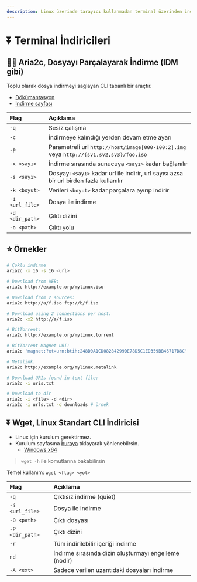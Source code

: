 ```yaml
---
description: Linux üzerinde tarayıcı kullanmadan terminal üzerinden indirmek
---
```


# ⏬ Terminal İndiricileri

## 👨‍💼 Aria2c, Dosyayı Parçalayarak İndirme \(IDM gibi\)

Toplu olarak dosya indirmeyi sağlayan CLI tabanlı bir araçtır.

* [Dökümantasyon](https://aria2.github.io/manual/en/html/aria2c.html)
* [İndirme sayfası](https://aria2.github.io/)

| Flag | Açıklama |
| :--- | :--- |
| `-q` | Sesiz çalışma |
| `-c` | İndirmeye kalındığı yerden devam etme ayarı |
| `-P` | Parametreli url `http://host/image[000-100:2].img` veya `http://{sv1,sv2,sv3}/foo.iso` |
| `-x <sayı>` | İndirme sırasında sunucuya `<sayı>` kadar bağlanılır |
| `-s <sayı>` | Dosyayı `<sayı>` kadar url ile indirir, url sayısı azsa bir url birden fazla kullanılır |
| `-k <boyut>` | Verileri `<boyut>` kadar parçalara ayırıp indirir |
| `-i <url_file>` | Dosya ile indirme |
| `-d <dir_path>` | Çıktı dizini |
| `-o <path>` | Çıktı yolu |

## ⭐ Örnekler

```bash
# Çoklu indirme
aria2c -x 16 -s 16 <url>

# Download from WEB:
aria2c http://example.org/mylinux.iso

# Download from 2 sources:
aria2c http://a/f.iso ftp://b/f.iso

# Download using 2 connections per host:
aria2c -x2 http://a/f.iso

# BitTorrent:
aria2c http://example.org/mylinux.torrent

# BitTorrent Magnet URI:
aria2c 'magnet:?xt=urn:btih:248D0A1CD08284299DE78D5C1ED359BB46717D8C'

# Metalink:
aria2c http://example.org/mylinux.metalink

# Download URIs found in text file:
aria2c -i uris.txt

# Download to dir
aria2c -i <file> -d <dir>
aria2c -i urls.txt -d downloads # örnek
```

## ⏬ Wget, Linux Standart CLI İndiricisi

* Linux için kurulum gerektirmez.
* Kurulum sayfasına [buraya](https://eternallybored.org/misc/wget/) tıklayarak yönlenebilrsin.
  * [Windows x64](https://drive.google.com/open?id=1UULzjZVRpjVgDiDsVhLtWW7oggVfHFUK)

> `wget -h` ile komutlarına bakabilirsin

Temel kullanım: `wget <flag> <yol>`

| Flag | Açıklama |
| :--- | :--- |
| `-q` | Çıktısız indirme \(quiet\) |
| `-i <url_file>` | Dosya ile indirme |
| `-O <path>` | Çıktı dosyası |
| `-P <dir_path>` | Çıktı dizini |
| `-r` | Tüm indirilebilir içeriği indirme |
| `nd` | İndirme sırasında dizin oluşturmayı engelleme \(nodir\) |
| `-A <ext>` | Sadece verilen uzantıdaki dosyaları indirme |

